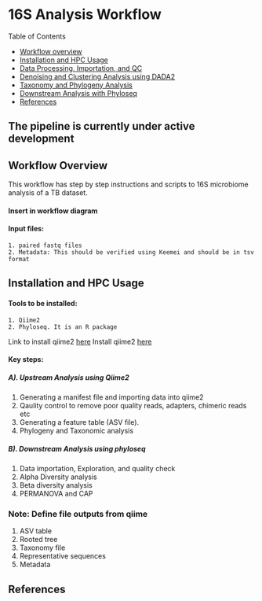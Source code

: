 # 16S Analysis Workflow
Table of Contents
* [Workflow overview](#workflow-overview)
* [Installation and HPC Usage](#Installation-and-HPC-Usage)
* [Data Processing, Importation, and QC](#Data-Processing,-Importation,-and-QC)
* [Denoising and Clustering Analysis using DADA2](#Denoising-and-Clustering-Analysis-Using-DADA2)
* [Taxonomy and Phylogeny Analysis](Taxonomy-and-Phylogeny-Analysis)
* [Downstream Analysis with Phyloseq](Downstream-Analysis-with-Phyloseq)
* [References](#references)
## The pipeline is currently under active development

## Workflow Overview
This workflow has step by step instructions and scripts to 16S microbiome analysis of a TB dataset.
#### Insert in workflow diagram
#### Input files:
```
1. paired fastq files
2. Metadata: This should be verified using Keemei and should be in tsv format
```
## Installation and HPC Usage
#### Tools to be installed:
```
1. Qiime2
2. Phyloseq. It is an R package
```
Link to install qiime2 [here](https://docs.qiime2.org/2024.5/install/index.html)
Install qiime2 [here](https://docs.qiime2.org/2024.10/install/)
#### Key steps:
##### A). Upstream Analysis using Qiime2
1. Generating a manifest file and importing data into qiime2
2. Qaulity control to remove poor quality reads, adapters, chimeric reads etc
3. Generating a feature table (ASV file).
4. Phylogeny and Taxonomic analysis

##### B). Downstream Analysis using phyloseq
1. Data importation, Exploration, and quality check
2. Alpha Diversity analysis
3. Beta diversity analysis
4. PERMANOVA and CAP

### Note: Define file outputs from qiime
1. ASV table
2. Rooted tree
3. Taxonomy file
4. Representative sequences
5. Metadata

## References

